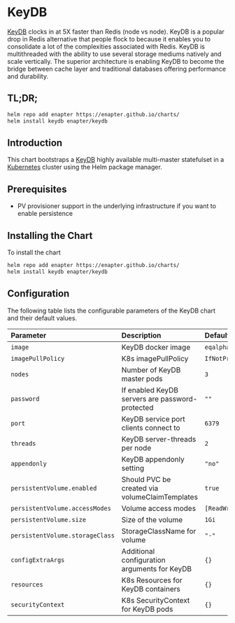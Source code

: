 # KeyDB

[KeyDB](https://keydb.dev) clocks in at 5X faster than Redis (node vs node). KeyDB is a popular drop in Redis alternative that people flock to because it enables you to consolidate a lot of the complexities associated with Redis. KeyDB is multithreaded with the ability to use several storage mediums natively and scale vertically. The superior architecture is enabling KeyDB to become the bridge between cache layer and traditional databases offering performance and durability.

## TL;DR;

```bash
helm repo add enapter https://enapter.github.io/charts/
helm install keydb enapter/keydb
```

## Introduction

This chart bootstraps a [KeyDB](https://keydb.dev) highly available multi-master statefulset in a [Kubernetes](http://kubernetes.io) cluster using the Helm package manager.

## Prerequisites

- PV provisioner support in the underlying infrastructure if you want to enable persistence

## Installing the Chart

To install the chart

```bash
helm repo add enapter https://enapter.github.io/charts/
helm install keydb enapter/keydb
```

## Configuration

The following table lists the configurable parameters of the KeyDB chart and their default values.

| Parameter                       | Description                                     | Default                       |
|:--------------------------------|:------------------------------------------------|:------------------------------|
| `image`                         | KeyDB docker image                              | `eqalpha/keydb:x86_64_v5.3.3` |
| `imagePullPolicy`               | K8s imagePullPolicy                             | `IfNotPresent`                |
| `nodes`                         | Number of KeyDB master pods                     | `3`                           |
| `password`                      | If enabled KeyDB servers are password-protected | `""`                          |
| `port`                          | KeyDB service port clients connect to           | `6379`                        |
| `threads`                       | KeyDB server-threads per node                   | `2`                           |
| `appendonly`                    | KeyDB appendonly setting                        | `"no"`                        |
| `persistentVolume.enabled`      | Should PVC be created via volumeClaimTemplates  | `true`                        |
| `persistentVolume.accessModes`  | Volume access modes                             | `[ReadWriteOnce]`             |
| `persistentVolume.size`         | Size of the volume                              | `1Gi`                         |
| `persistentVolume.storageClass` | StorageClassName for volume                     | `"-"`                         |
| `configExtraArgs`               | Additional configuration arguments for KeyDB    | `{}`                          |
| `resources`                     | K8s Resources for KeyDB containers              | `{}`                          |
| `securityContext`               | K8s SecurityContext for KeyDB pods              | `{}`                          |
